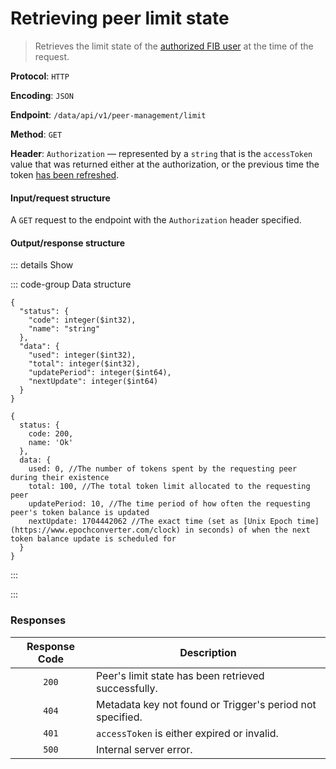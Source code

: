 # Retrieving peer limit state

> Retrieves the limit state of the [authorized FIB user](../auth-controller/authorizing-a-user-in-the-system.md) at the time of the request.

**Protocol**: `HTTP`

**Encoding**: `JSON`

**Endpoint**: `/data/api/v1/peer-management/limit`

**Method**: `GET`

**Header**: `Authorization` — represented by a `string` that is the `accessToken` value that was returned either at the authorization, or the previous time the token [has been refreshed](../auth-controller/refreshing-authentication-tokens.md).

#### Input/request structure

A `GET` request to the endpoint with the `Authorization` header specified.

#### Output/response structure

::: details Show

::: code-group Data structure

```json5 [Structure]
{
  "status": {
    "code": integer($int32),
    "name": "string"
  },
  "data": {
    "used": integer($int32),
    "total": integer($int32),
    "updatePeriod": integer($int64),
    "nextUpdate": integer($int64)
  }
}
```

```json5 [Example]
{
  status: {
    code: 200,
    name: 'Ok'
  },
  data: {
    used: 0, //The number of tokens spent by the requesting peer during their existence
    total: 100, //The total token limit allocated to the requesting peer
    updatePeriod: 10, //The time period of how often the requesting peer's token balance is updated
    nextUpdate: 1704442062 //The exact time (set as [Unix Epoch time](https://www.epochconverter.com/clock) in seconds) of when the next token balance update is scheduled for
  }
}
```

:::

:::

### Responses

| Response Code | Description |
| :-: | --- |
| `200` | Peer's limit state has been retrieved successfully. |
| `404` | Metadata key not found or Trigger's period not specified. |
| `401` | `accessToken` is either expired or invalid. |
| `500` | Internal server error. |
